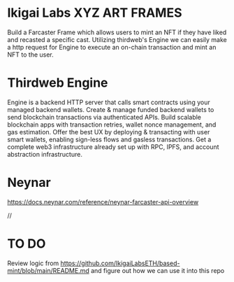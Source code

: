 # Ikigai Labs XYZ ART FRAMES

Build a Farcaster Frame which allows users to mint an NFT if they have liked and recasted a specific cast. Utilizing thirdweb's Engine we can easily make a http request for Engine to execute an on-chain transaction and mint an NFT to the user.


# Thirdweb Engine

Engine is a backend HTTP server that calls smart contracts using your managed backend wallets. Create & manage funded backend wallets to send blockchain transactions via authenticated APIs. Build scalable blockchain apps with transaction retries, wallet nonce management, and gas estimation. Offer the best UX by deploying & transacting with user smart wallets, enabling sign-less flows and gasless transactions. Get a complete web3 infrastructure already set up with RPC, IPFS, and account abstraction infrastructure.

# Neynar

https://docs.neynar.com/reference/neynar-farcaster-api-overview

//

# TO DO

Review logic from https://github.com/IkigaiLabsETH/based-mint/blob/main/README.md
and figure out how we can use it into this repo